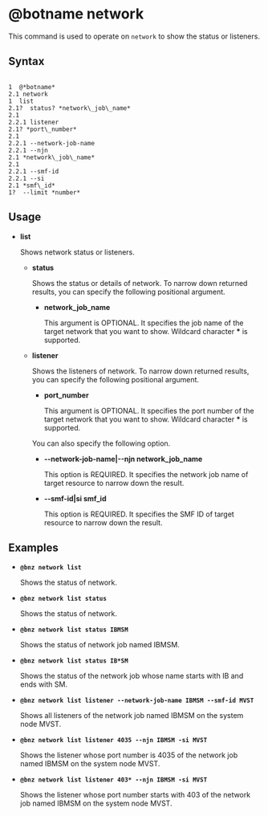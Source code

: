 # @botname network

This command is used to operate on `network` to show the status or listeners.

## Syntax

```

1  @*botname*
2.1 network
1  list
2.1?  status? *network\_job\_name*
2.1 
2.2.1 listener
2.1? *port\_number*
2.1 
2.2.1 --network-job-name
2.2.1 --njn
2.1 *network\_job\_name*
2.1 
2.2.1 --smf-id
2.2.1 --si
2.1 *smf\_id*
1?  --limit *number*
```



## Usage

-   **list**

    Shows network status or listeners.

    -   **status**

        Shows the status or details of network. To narrow down returned results, you can specify the following positional argument.

        -   **network\_job\_name**

            This argument is OPTIONAL. It specifies the job name of the target network that you want to show. Wildcard character **\*** is supported.

    -   **listener**

        Shows the listeners of network. To narrow down returned results, you can specify the following positional argument.

        -   **port\_number**

            This argument is OPTIONAL. It specifies the port number of the target network that you want to show. Wildcard character **\*** is supported.

        You can also specify the following option.

        -   **--network-job-name\|--njn network\_job\_name**

            This option is REQUIRED. It specifies the network job name of target resource to narrow down the result.

        -   **--smf-id\|si smf\_id**

            This option is REQUIRED. It specifies the SMF ID of target resource to narrow down the result.


## Examples

-   **`@bnz network list`**

    Shows the status of network.

-   **`@bnz network list status`**

    Shows the status of network.

-   **`@bnz network list status IBMSM`**

    Shows the status of network job named IBMSM.

-   **`@bnz network list status IB*SM`**

    Shows the status of the network job whose name starts with IB and ends with SM.

-   **`@bnz network list listener --network-job-name IBMSM --smf-id MVST`**

    Shows all listeners of the network job named IBMSM on the system node MVST.

-   **`@bnz network list listener 4035 --njn IBMSM -si MVST`**

    Shows the listener whose port number is 4035 of the network job named IBMSM on the system node MVST.

-   **`@bnz network list listener 403* --njn IBMSM -si MVST`**

    Shows the listener whose port number starts with 403 of the network job named IBMSM on the system node MVST.


